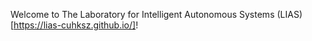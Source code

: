 Welcome to The Laboratory for Intelligent Autonomous Systems (LIAS)[https://lias-cuhksz.github.io/]!
